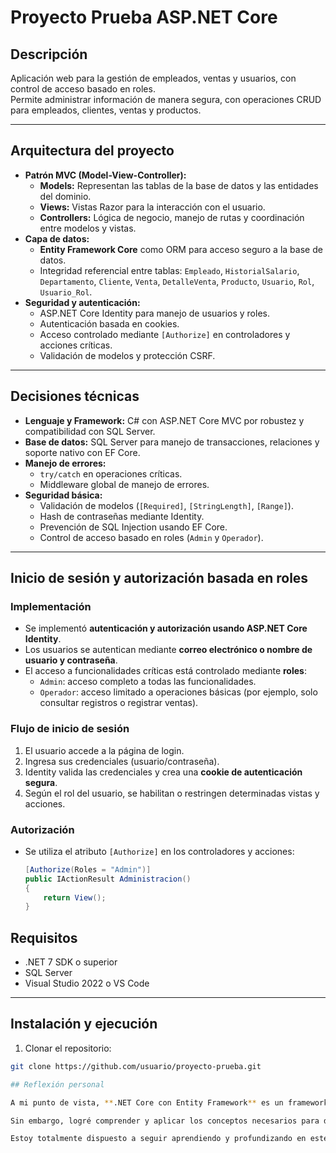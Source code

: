 # Proyecto Prueba ASP.NET Core

## Descripción
Aplicación web para la gestión de empleados, ventas y usuarios, con control de acceso basado en roles.  
Permite administrar información de manera segura, con operaciones CRUD para empleados, clientes, ventas y productos.

---

## Arquitectura del proyecto
- **Patrón MVC (Model-View-Controller):**
  - **Models:** Representan las tablas de la base de datos y las entidades del dominio.
  - **Views:** Vistas Razor para la interacción con el usuario.
  - **Controllers:** Lógica de negocio, manejo de rutas y coordinación entre modelos y vistas.
- **Capa de datos:**
  - **Entity Framework Core** como ORM para acceso seguro a la base de datos.
  - Integridad referencial entre tablas: `Empleado`, `HistorialSalario`, `Departamento`, `Cliente`, `Venta`, `DetalleVenta`, `Producto`, `Usuario`, `Rol`, `Usuario_Rol`.
- **Seguridad y autenticación:**
  - ASP.NET Core Identity para manejo de usuarios y roles.
  - Autenticación basada en cookies.
  - Acceso controlado mediante `[Authorize]` en controladores y acciones críticas.
  - Validación de modelos y protección CSRF.

---

## Decisiones técnicas
- **Lenguaje y Framework:** C# con ASP.NET Core MVC por robustez y compatibilidad con SQL Server.
- **Base de datos:** SQL Server para manejo de transacciones, relaciones y soporte nativo con EF Core.
- **Manejo de errores:** 
  - `try/catch` en operaciones críticas.
  - Middleware global de manejo de errores.
- **Seguridad básica:** 
  - Validación de modelos (`[Required]`, `[StringLength]`, `[Range]`).
  - Hash de contraseñas mediante Identity.
  - Prevención de SQL Injection usando EF Core.
  - Control de acceso basado en roles (`Admin` y `Operador`).

---
## Inicio de sesión y autorización basada en roles

### Implementación
- Se implementó **autenticación y autorización usando ASP.NET Core Identity**.
- Los usuarios se autentican mediante **correo electrónico o nombre de usuario y contraseña**.
- El acceso a funcionalidades críticas está controlado mediante **roles**:
  - `Admin`: acceso completo a todas las funcionalidades.
  - `Operador`: acceso limitado a operaciones básicas (por ejemplo, solo consultar registros o registrar ventas).

### Flujo de inicio de sesión
1. El usuario accede a la página de login.
2. Ingresa sus credenciales (usuario/contraseña).
3. Identity valida las credenciales y crea una **cookie de autenticación segura**.
4. Según el rol del usuario, se habilitan o restringen determinadas vistas y acciones.

### Autorización
- Se utiliza el atributo `[Authorize]` en los controladores y acciones:
  ```csharp
  [Authorize(Roles = "Admin")]
  public IActionResult Administracion()
  {
      return View();
  }

## Requisitos
- .NET 7 SDK o superior  
- SQL Server  
- Visual Studio 2022 o VS Code  

---

## Instalación y ejecución

1. Clonar el repositorio:
```bash
git clone https://github.com/usuario/proyecto-prueba.git

## Reflexión personal

A mi punto de vista, **.NET Core con Entity Framework** es un framework muy específico y potente para el desarrollo de aplicaciones web y manejo de bases de datos. Este proyecto representó un gran desafío para mí, ya que no había trabajado extensamente con estos lenguajes y tecnologías.  

Sin embargo, logré comprender y aplicar los conceptos necesarios para desarrollar la solución planteada, alcanzando los objetivos mínimos requeridos, pero con un entendimiento sólido de cada parte del proceso.  

Estoy totalmente dispuesto a seguir aprendiendo y profundizando en este mundo de C#, y me comprometo a esforzarme para mejorar continuamente mis habilidades en esta tecnología.




